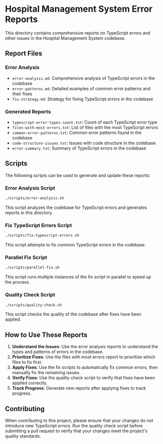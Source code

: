 # Hospital Management System Error Reports

This directory contains comprehensive reports on TypeScript errors and other issues in the Hospital Management System codebase.

## Report Files

### Error Analysis

- `error-analysis.md`: Comprehensive analysis of TypeScript errors in the codebase
- `error-patterns.md`: Detailed examples of common error patterns and their fixes
- `fix-strategy.md`: Strategy for fixing TypeScript errors in the codebase

### Generated Reports

- `typescript-error-types-count.txt`: Count of each TypeScript error type
- `files-with-most-errors.txt`: List of files with the most TypeScript errors
- `common-error-patterns.txt`: Common error patterns found in the codebase
- `code-structure-issues.txt`: Issues with code structure in the codebase
- `error-summary.txt`: Summary of TypeScript errors in the codebase

## Scripts

The following scripts can be used to generate and update these reports:

### Error Analysis Script

```bash
./scripts/error-analysis.sh
```

This script analyzes the codebase for TypeScript errors and generates reports in this directory.

### Fix TypeScript Errors Script

```bash
./scripts/fix-typescript-errors.sh
```

This script attempts to fix common TypeScript errors in the codebase.

### Parallel Fix Script

```bash
./scripts/parallel-fix.sh
```

This script runs multiple instances of the fix script in parallel to speed up the process.

### Quality Check Script

```bash
./scripts/quality-check.sh
```

This script checks the quality of the codebase after fixes have been applied.

## How to Use These Reports

1. **Understand the Issues**: Use the error analysis reports to understand the types and patterns of errors in the codebase.
2. **Prioritize Fixes**: Use the files with most errors report to prioritize which files to fix first.
3. **Apply Fixes**: Use the fix scripts to automatically fix common errors, then manually fix the remaining issues.
4. **Verify Fixes**: Use the quality check script to verify that fixes have been applied correctly.
5. **Track Progress**: Generate new reports after applying fixes to track progress.

## Contributing

When contributing to this project, please ensure that your changes do not introduce new TypeScript errors. Run the quality check script before submitting a pull request to verify that your changes meet the project's quality standards.
